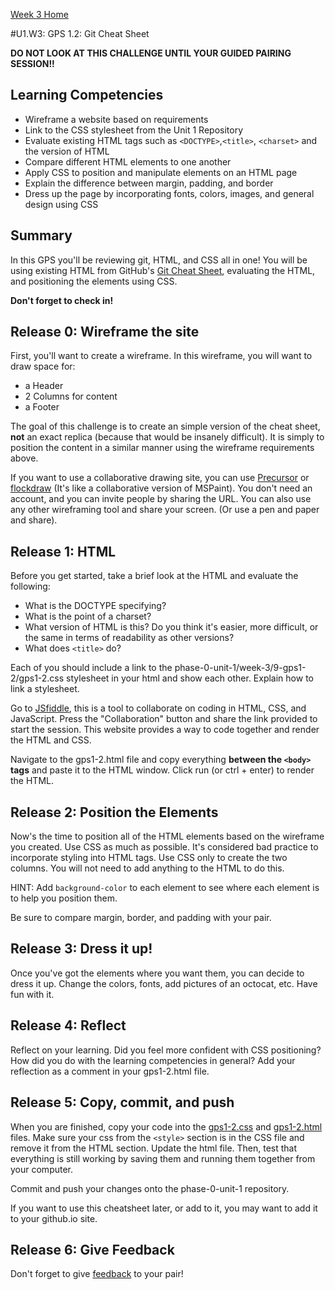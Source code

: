 [Week 3 Home](../)

#U1.W3: GPS 1.2: Git Cheat Sheet

**DO NOT LOOK AT THIS CHALLENGE UNTIL YOUR GUIDED PAIRING SESSION!!**

## Learning Competencies
- Wireframe a website based on requirements
- Link to the CSS stylesheet from the Unit 1 Repository
- Evaluate existing HTML tags such as `<DOCTYPE>`,`<title>`, `<charset>` and the version of HTML
- Compare different HTML elements to one another
- Apply CSS to position and manipulate elements on an HTML page
- Explain the difference between margin, padding, and border
- Dress up the page by incorporating fonts, colors, images, and general design using CSS

## Summary
In this GPS you'll be reviewing git, HTML, and CSS all in one! You will be using existing HTML from GitHub's [Git Cheat Sheet](https://training.github.com/kit/downloads/github-git-cheat-sheet.pdf), evaluating the HTML, and positioning the elements using CSS.

**Don't forget to check in!**

## Release 0: Wireframe the site
First, you'll want to create a wireframe. In this wireframe, you will want to draw space for:
- a Header
- 2 Columns for content
- a Footer

The goal of this challenge is to create an simple version of the cheat sheet, **not** an exact replica (because that would be insanely difficult). It is simply to position the content in a similar manner using the wireframe requirements above.

If you want to use a collaborative drawing site, you can use [Precursor](https://prcrsr.com/) or [flockdraw](http://flockdraw.com) (It's like a collaborative version of MSPaint). You don't need an account, and you can invite people by sharing the URL. You can also use any other wireframing tool and share your screen. (Or use a pen and paper and share).

## Release 1: HTML
Before you get started, take a brief look at the HTML and evaluate the following:

- What is the DOCTYPE specifying?
- What is the point of a charset?
- What version of HTML is this? Do you think it's easier, more difficult, or the same in terms of readability as other versions?
- What does `<title>` do?

Each of you should include a link to the phase-0-unit-1/week-3/9-gps1-2/gps1-2.css stylesheet in your html and show each other. Explain how to link a stylesheet.

Go to [JSfiddle](https://jsfiddle.net/), this is a tool to collaborate on coding in HTML, CSS, and JavaScript. Press the "Collaboration" button and share the link provided to start the session. This website provides a way to code together and render the HTML and CSS.

Navigate to the gps1-2.html file and copy everything **between the `<body>` tags** and paste it to the HTML window. Click run (or ctrl + enter) to render the HTML.


## Release 2: Position the Elements
Now's the time to position all of the HTML elements based on the wireframe you created. Use CSS as much as possible. It's considered bad practice to incorporate styling into HTML tags. Use CSS only to create the two columns. You will not need to add anything to the HTML to do this.

HINT: Add `background-color` to each element to see where each element is to help you position them.

Be sure to compare margin, border, and padding with your pair.

## Release 3: Dress it up!
Once you've got the elements where you want them, you can decide to dress it up. Change the colors, fonts, add pictures of an octocat, etc. Have fun with it.

## Release 4: Reflect

Reflect on your learning. Did you feel more confident with CSS positioning? How did you do with the learning competencies in general? Add your reflection as a comment in your gps1-2.html file.

## Release 5: Copy, commit, and push
When you are finished, copy your code into the [gps1-2.css](gps1-2.css) and [gps1-2.html](gps1-2.html) files. Make sure your css from the `<style>` section is in the CSS file and remove it from the HTML section. Update the html file. Then, test that everything is still  working by saving them and running them together from your computer.

Commit and push your changes onto the phase-0-unit-1 repository.

If you want to use this cheatsheet later, or add to it, you may want to add it to your github.io site.

## Release 6: Give Feedback
Don't forget to give [feedback](https://socrates.devbootcamp.com/feedback/new) to your pair!
